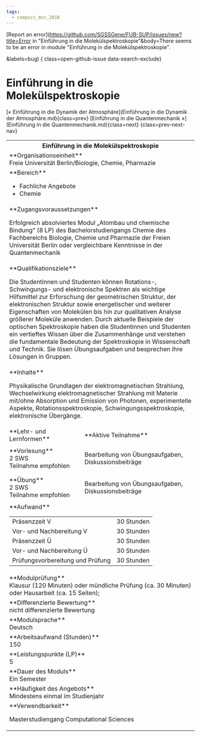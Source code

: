 ```yaml
---
tags:
  - compsci_msc_2016
---
```

[Report an error](https://github.com/SGSSGene/FUB-SUP/issues/new?title=Error in "Einführung in die Molekülspektroskopie"&body=There seems to be an error in module "Einführung in die Molekülspektroskopie".

<Describe here a slightly more detailed description of what is wrong>&labels=bug)
{ class=open-github-issue data-search-exclude}

# Einführung in die Molekülspektroskopie

[« Einführung in die Dynamik der Atmosphäre](Einführung in die Dynamik der Atmosphäre.md){class=prev}
[Einführung in die Quantenmechanik »](Einführung in die Quantenmechanik.md){class=next}
{class=prev-next-nav}

<table markdown id="moduledesc">
<tr markdown class="moduledesc_head"><th colspan="2">Einführung in die Molekülspektroskopie </th></tr>
<tr markdown><td colspan="2">**Organisationseinheit**   <br>Freie Universität Berlin/Biologie, Chemie, Pharmazie</td></tr>

<tr markdown><td colspan="2">**Bereich**<br>


- Fachliche Angebote
- Chemie

</td></tr>

<tr markdown><td colspan="2">**Zugangsvoraussetzungen** <br>

Erfolgreich absolviertes Modul „Atombau und chemische Bindung“ (8 LP) des Bachelorstudiengangs Chemie des Fachbereichs Biologie, Chemie und Pharmazie der Freien Universität Berlin oder vergleichbare Kenntnisse in der Quantenmechanik


</td></tr>
<tr markdown><td colspan="2">**Qualifikationsziele**    <br>

Die Studentinnen und Studenten können Rotations-, Schwingungs- und
elektronische Spektren als wichtige Hilfsmittel zur Erforschung der
geometrischen Struktur, der elektronischen Struktur sowie energetischer und
weiterer Eigenschaften von Molekülen bis hin zur qualitativen Analyse
größerer Moleküle anwenden. Durch aktuelle Beispiele der optischen
Spektroskopie haben die Studentinnen und Studenten ein vertieftes Wissen
über die Zusammenhänge und verstehen die fundamentale Bedeutung der
Spektroskopie in Wissenschaft und Technik. Sie lösen Übungsaufgaben und
besprechen ihre Lösungen in Gruppen.


</td></tr>
<tr markdown><td colspan="2">**Inhalte**                <br>

Physikalische Grundlagen der elektromagnetischen Strahlung, Wechselwirkung
elektromagnetischer Strahlung mit Materie mit/ohne Absorption und Emission
von Photonen, experimentelle Aspekte, Rotationsspektroskopie,
Schwingungsspektroskopie, elektronische Übergänge.


</td></tr>

<tr markdown><td>**Lehr- und Lernformen**</td><td>**Aktive Teilnahme**</td></tr>
<tr markdown><td> **Vorlesung** <br>2 SWS <br> Teilnahme empfohlen</td><td>

Bearbeitung von Übungsaufgaben, Diskussionsbeiträge
</td></tr>
<tr markdown><td> **Übung** <br>2 SWS <br> Teilnahme empfohlen</td><td>

Bearbeitung von Übungsaufgaben, Diskussionsbeiträge
</td></tr>
<tr markdown><td colspan="2">**Aufwand**                <br>
<table class="aufwand_table">
<tr><td>Präsenzzeit V</td><td>30 Stunden</td></tr>
<tr><td>Vor- und Nachbereitung V</td><td>30 Stunden</td></tr>
<tr><td>Präsenzzeit Ü</td><td>30 Stunden</td></tr>
<tr><td>Vor- und Nachbereitung Ü</td><td>30 Stunden</td></tr>
<tr><td>Prüfungsvorbereitung und Prüfung</td><td>30 Stunden</td></tr>
</table>

</td></tr>
<tr markdown><td colspan="2">**Modulprüfung**             <br>Klausur (120 Minuten) oder mündliche Prüfung (ca. 30 Minuten) oder
Hausarbeit (ca. 15 Seiten);


</td></tr>
<tr markdown><td colspan="2">**Differenzierte Bewertung** <br>nicht differenzierte Bewertung

</td></tr>
<tr markdown><td colspan="2">**Modulsprache**             <br>Deutsch</td></tr>
<tr markdown><td colspan="2">**Arbeitsaufwand (Stunden)** <br>150</td></tr>
<tr markdown><td colspan="2">**Leistungspunkte (LP)**     <br>5</td></tr>
<tr markdown><td colspan="2">**Dauer des Moduls**         <br>Ein Semester</td></tr>
<tr markdown><td colspan="2">**Häufigkeit des Angebots**  <br>Mindestens einmal im Studienjahr</td></tr>
<tr markdown><td colspan="2">**Verwendbarkeit**           <br>

Masterstudiengang Computational Sciences


</td></tr>

</table>
